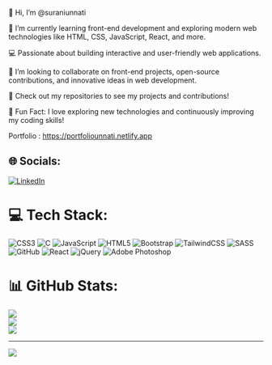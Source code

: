 <p>👋 Hi, I’m @suraniunnati</p>
<p>🌱 I’m currently learning front-end development and exploring modern web technologies like HTML, CSS, JavaScript, React, and more.</p>
<p>💻 Passionate about building interactive and user-friendly web applications.</p>
<p>💞️ I’m looking to collaborate on front-end projects, open-source contributions, and innovative ideas in web development.</p>
<p>🔗 Check out my repositories to see my projects and contributions!</p>
<p>🌟 Fun Fact: I love exploring new technologies and continuously improving my coding skills!</p>
<p>Portfolio : <a href="https://portfoliounnati.netlify.app/">https://portfoliounnati.netlify.app</a></p>


## 🌐 Socials:
[![LinkedIn](https://img.shields.io/badge/LinkedIn-%230077B5.svg?logo=linkedin&logoColor=white)](https://linkedin.com/in/https://www.linkedin.com/in/unnatisurani14/) 

# 💻 Tech Stack:
![CSS3](https://img.shields.io/badge/css3-%231572B6.svg?style=for-the-badge&logo=css3&logoColor=white) ![C](https://img.shields.io/badge/c-%2300599C.svg?style=for-the-badge&logo=c&logoColor=white) ![JavaScript](https://img.shields.io/badge/javascript-%23323330.svg?style=for-the-badge&logo=javascript&logoColor=%23F7DF1E) ![HTML5](https://img.shields.io/badge/html5-%23E34F26.svg?style=for-the-badge&logo=html5&logoColor=white) ![Bootstrap](https://img.shields.io/badge/bootstrap-%238511FA.svg?style=for-the-badge&logo=bootstrap&logoColor=white) ![TailwindCSS](https://img.shields.io/badge/tailwindcss-%2338B2AC.svg?style=for-the-badge&logo=tailwind-css&logoColor=white) ![SASS](https://img.shields.io/badge/SASS-hotpink.svg?style=for-the-badge&logo=SASS&logoColor=white) ![GitHub](https://img.shields.io/badge/github-%23121011.svg?style=for-the-badge&logo=github&logoColor=white) ![React](https://img.shields.io/badge/react-%2320232a.svg?style=for-the-badge&logo=react&logoColor=%2361DAFB) ![jQuery](https://img.shields.io/badge/jquery-%230769AD.svg?style=for-the-badge&logo=jquery&logoColor=white) ![Adobe Photoshop](https://img.shields.io/badge/adobe%20photoshop-%2331A8FF.svg?style=for-the-badge&logo=adobe%20photoshop&logoColor=white)
# 📊 GitHub Stats:
![](https://github-readme-stats.vercel.app/api?username=suraniunnati&theme=dark&hide_border=false&include_all_commits=false&count_private=false)<br/>
![](https://github-readme-streak-stats.herokuapp.com/?user=suraniunnati&theme=dark&hide_border=false)<br/>
![](https://github-readme-stats.vercel.app/api/top-langs/?username=suraniunnati&theme=dark&hide_border=false&include_all_commits=false&count_private=false&layout=compact)

---
[![](https://visitcount.itsvg.in/api?id=suraniunnati&icon=0&color=0)](https://visitcount.itsvg.in)

<!-- Proudly created with GPRM ( https://gprm.itsvg.in ) -->




